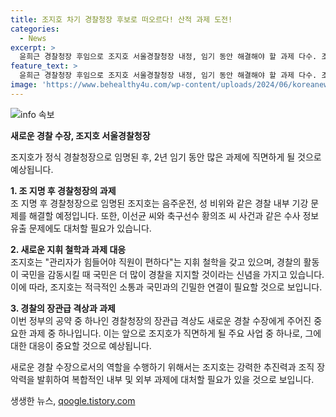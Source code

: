 ```yaml
---
title: 조지호 차기 경찰청장 후보로 떠오르다! 산적 과제 도전!
categories:
  - News
excerpt: >
  윤희근 경찰청장 후임으로 조지호 서울경찰청장 내정, 임기 동안 해결해야 할 과제 다수. 조지호, 경찰대 6기 출신으로 인사 검증 역임, 내부 기획통, 음주운전, 성 비위 등 경찰관 기강 문제에 대응 예상. 강력한 추진력과 장악력을 바탕으로 상급부서 힘든 것 지속할 것으로 전망. 국민 감동을 위해 활동할 것 강조. 경찰 만능주의에 대한 우려와 불만 심화 우려, 적극적인 소통 필요. 경찰청장의 장관급 격상도 과제로 지목.
feature_text: >
  윤희근 경찰청장 후임으로 조지호 서울경찰청장 내정, 임기 동안 해결해야 할 과제 다수. 조지호, 경찰대 6기 출신으로 인사 검증 역임, 내부 기획통, 음주운전, 성 비위 등 경찰관 기강 문제에 대응 예상. 강력한 추진력과 장악력을 바탕으로 상급부서 힘든 것 지속할 것으로 전망. 국민 감동을 위해 활동할 것 강조. 경찰 만능주의에 대한 우려와 불만 심화 우려, 적극적인 소통 필요. 경찰청장의 장관급 격상도 과제로 지목.
image: 'https://www.behealthy4u.com/wp-content/uploads/2024/06/koreanews.jpg'
---
```


<p><img src="https://www.behealthy4u.com/wp-content/uploads/2024/06/koreanews.jpg" alt="info 속보" /></p>

<p><strong>새로운 경찰 수장, 조지호 서울경찰청장</strong>  </p>

<p>조지호가 정식 경찰청장으로 임명된 후, 2년 임기 동안 많은 과제에 직면하게 될 것으로 예상됩니다.  </p>

<p><strong>1. 조 지명 후 경찰청장의 과제</strong><br />
조 지명 후 경찰청장으로 임명된 조지호는 음주운전, 성 비위와 같은 경찰 내부 기강 문제를 해결할 예정입니다. 또한, 이선균 씨와 축구선수 황의조 씨 사건과 같은 수사 정보 유출 문제에도 대처할 필요가 있습니다.  </p>

<p><strong>2. 새로운 지휘 철학과 과제 대응</strong><br />
조지호는 "관리자가 힘들어야 직원이 편하다"는 지휘 철학을 갖고 있으며, 경찰의 활동이 국민을 감동시킬 때 국민은 더 많이 경찰을 지지할 것이라는 신념을 가지고 있습니다. 이에 따라, 조지호는 적극적인 소통과 국민과의 긴밀한 연결이 필요할 것으로 보입니다.  </p>

<p><strong>3. 경찰의 장관급 격상과 과제</strong><br />
이번 정부의 공약 중 하나인 경찰청장의 장관급 격상도 새로운 경찰 수장에게 주어진 중요한 과제 중 하나입니다. 이는 앞으로 조지호가 직면하게 될 주요 사업 중 하나로, 그에 대한 대응이 중요할 것으로 예상됩니다.  </p>

<p>새로운 경찰 수장으로서의 역할을 수행하기 위해서는 조지호는 강력한 추진력과 조직 장악력을 발휘하여 복합적인 내부 및 외부 과제에 대처할 필요가 있을 것으로 보입니다.</p>
생생한 뉴스, <a href="https://qoogle.tistory.com" rel="dofollow">qoogle.tistory.com</a>


